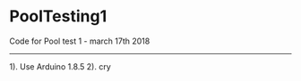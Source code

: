# PoolTesting1
Code for Pool test 1 - march 17th 2018

***************************************
1). Use Arduino 1.8.5
2). cry
